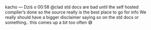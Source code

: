 kacho
—
Dziś o 00:58
@clad std docs are bad until the self hosted compiler’s done so the source really is the best place to go for info
We really should have a bigger disclaimer saying so on the std docs or something.. this comes up a bit too often :sweat_smile:
